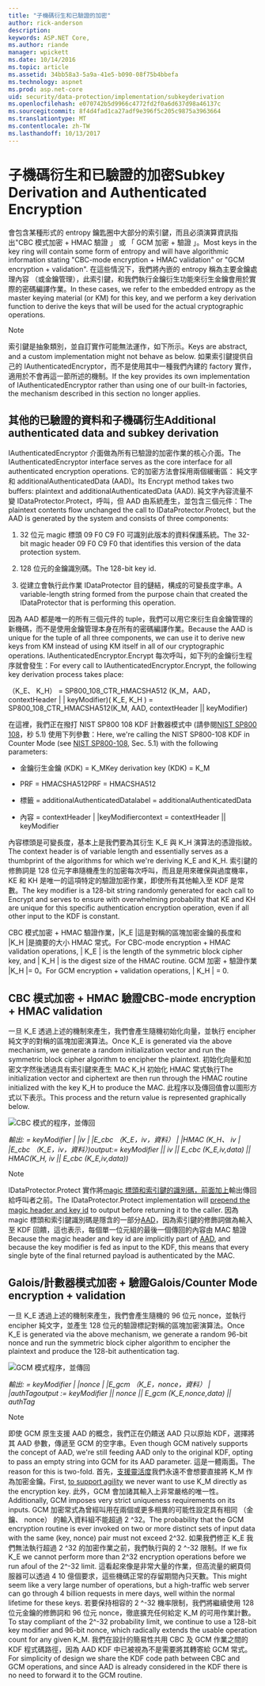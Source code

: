 ```yaml
---
title: "子機碼衍生和已驗證的加密"
author: rick-anderson
description: 
keywords: ASP.NET Core,
ms.author: riande
manager: wpickett
ms.date: 10/14/2016
ms.topic: article
ms.assetid: 34bb58a3-5a9a-41e5-b090-08f75b4bbefa
ms.technology: aspnet
ms.prod: asp.net-core
uid: security/data-protection/implementation/subkeyderivation
ms.openlocfilehash: e070742b5d9966c4772fd2f0a6d637d98a46137c
ms.sourcegitcommit: 8f4d4fad1ca27adf9e396f5c205c9875a3963664
ms.translationtype: MT
ms.contentlocale: zh-TW
ms.lasthandoff: 10/13/2017
---
```

# <a name="subkey-derivation-and-authenticated-encryption"></a><span data-ttu-id="86d27-103">子機碼衍生和已驗證的加密</span><span class="sxs-lookup"><span data-stu-id="86d27-103">Subkey Derivation and Authenticated Encryption</span></span>

<a name="data-protection-implementation-subkey-derivation"></a>

<span data-ttu-id="86d27-104">會包含某種形式的 entropy 鑰匙圈中大部分的索引鍵，而且必須演算資訊指出"CBC 模式加密 + HMAC 驗證 」 或 「 GCM 加密 + 驗證 」。</span><span class="sxs-lookup"><span data-stu-id="86d27-104">Most keys in the key ring will contain some form of entropy and will have algorithmic information stating "CBC-mode encryption + HMAC validation" or "GCM encryption + validation".</span></span> <span data-ttu-id="86d27-105">在這些情況下，我們將內嵌的 entropy 稱為主要金鑰處理內容 （或金鑰管理），此索引鍵，和我們執行金鑰衍生功能來衍生金鑰會用於實際的密碼編譯作業。</span><span class="sxs-lookup"><span data-stu-id="86d27-105">In these cases, we refer to the embedded entropy as the master keying material (or KM) for this key, and we perform a key derivation function to derive the keys that will be used for the actual cryptographic operations.</span></span>

> [!NOTE]
> <span data-ttu-id="86d27-106">索引鍵是抽象類別，並自訂實作可能無法運作，如下所示。</span><span class="sxs-lookup"><span data-stu-id="86d27-106">Keys are abstract, and a custom implementation might not behave as below.</span></span> <span data-ttu-id="86d27-107">如果索引鍵提供自己的 IAuthenticatedEncryptor，而不是使用其中一種我們內建的 factory 實作，適用於不會再這一節所述的機制。</span><span class="sxs-lookup"><span data-stu-id="86d27-107">If the key provides its own implementation of IAuthenticatedEncryptor rather than using one of our built-in factories, the mechanism described in this section no longer applies.</span></span>

<a name="data-protection-implementation-subkey-derivation-aad"></a>

## <a name="additional-authenticated-data-and-subkey-derivation"></a><span data-ttu-id="86d27-108">其他的已驗證的資料和子機碼衍生</span><span class="sxs-lookup"><span data-stu-id="86d27-108">Additional authenticated data and subkey derivation</span></span>

<span data-ttu-id="86d27-109">IAuthenticatedEncryptor 介面做為所有已驗證的加密作業的核心介面。</span><span class="sxs-lookup"><span data-stu-id="86d27-109">The IAuthenticatedEncryptor interface serves as the core interface for all authenticated encryption operations.</span></span> <span data-ttu-id="86d27-110">它的加密方法會採用兩個緩衝區： 純文字和 additionalAuthenticatedData (AAD)。</span><span class="sxs-lookup"><span data-stu-id="86d27-110">Its Encrypt method takes two buffers: plaintext and additionalAuthenticatedData (AAD).</span></span> <span data-ttu-id="86d27-111">純文字內容流量不變 IDataProtector.Protect，呼叫，但 AAD 由系統產生，並包含三個元件：</span><span class="sxs-lookup"><span data-stu-id="86d27-111">The plaintext contents flow unchanged the call to IDataProtector.Protect, but the AAD is generated by the system and consists of three components:</span></span>

1. <span data-ttu-id="86d27-112">32 位元 magic 標頭 09 F0 C9 F0 可識別此版本的資料保護系統。</span><span class="sxs-lookup"><span data-stu-id="86d27-112">The 32-bit magic header 09 F0 C9 F0 that identifies this version of the data protection system.</span></span>

2. <span data-ttu-id="86d27-113">128 位元的金鑰識別碼。</span><span class="sxs-lookup"><span data-stu-id="86d27-113">The 128-bit key id.</span></span>

3. <span data-ttu-id="86d27-114">從建立會執行此作業 IDataProtector 目的鏈結，構成的可變長度字串。</span><span class="sxs-lookup"><span data-stu-id="86d27-114">A variable-length string formed from the purpose chain that created the IDataProtector that is performing this operation.</span></span>

<span data-ttu-id="86d27-115">因為 AAD 都是唯一的所有三個元件的 tuple，我們可以用它來衍生自金鑰管理的新機碼，而不是使用金鑰管理本身在所有的密碼編譯作業。</span><span class="sxs-lookup"><span data-stu-id="86d27-115">Because the AAD is unique for the tuple of all three components, we can use it to derive new keys from KM instead of using KM itself in all of our cryptographic operations.</span></span> <span data-ttu-id="86d27-116">IAuthenticatedEncryptor.Encrypt 每次呼叫，如下列的金鑰衍生程序就會發生：</span><span class="sxs-lookup"><span data-stu-id="86d27-116">For every call to IAuthenticatedEncryptor.Encrypt, the following key derivation process takes place:</span></span>

<span data-ttu-id="86d27-117">（K_E、 K_H） = SP800_108_CTR_HMACSHA512 (K_M，AAD，contextHeader | | keyModifier)</span><span class="sxs-lookup"><span data-stu-id="86d27-117">( K_E, K_H ) = SP800_108_CTR_HMACSHA512(K_M, AAD, contextHeader || keyModifier)</span></span>

<span data-ttu-id="86d27-118">在這裡，我們正在撥打 NIST SP800 108 KDF 計數器模式中 (請參閱[NIST SP800 108](http://nvlpubs.nist.gov/nistpubs/Legacy/SP/nistspecialpublication800-108.pdf)，秒 5.1) 使用下列參數：</span><span class="sxs-lookup"><span data-stu-id="86d27-118">Here, we're calling the NIST SP800-108 KDF in Counter Mode (see [NIST SP800-108](http://nvlpubs.nist.gov/nistpubs/Legacy/SP/nistspecialpublication800-108.pdf), Sec. 5.1) with the following parameters:</span></span>

* <span data-ttu-id="86d27-119">金鑰衍生金鑰 (KDK) = K_M</span><span class="sxs-lookup"><span data-stu-id="86d27-119">Key derivation key (KDK) = K_M</span></span>

* <span data-ttu-id="86d27-120">PRF = HMACSHA512</span><span class="sxs-lookup"><span data-stu-id="86d27-120">PRF = HMACSHA512</span></span>

* <span data-ttu-id="86d27-121">標籤 = additionalAuthenticatedData</span><span class="sxs-lookup"><span data-stu-id="86d27-121">label = additionalAuthenticatedData</span></span>

* <span data-ttu-id="86d27-122">內容 = contextHeader | |keyModifier</span><span class="sxs-lookup"><span data-stu-id="86d27-122">context = contextHeader || keyModifier</span></span>

<span data-ttu-id="86d27-123">內容標頭是可變長度，基本上是我們要為其衍生 K_E 與 K_H 演算法的憑證指紋。</span><span class="sxs-lookup"><span data-stu-id="86d27-123">The context header is of variable length and essentially serves as a thumbprint of the algorithms for which we're deriving K_E and K_H.</span></span> <span data-ttu-id="86d27-124">索引鍵的修飾詞是 128 位元字串隨機產生的加密每次呼叫，而且是用來確保與過度機率，KE 和 KH 是唯一的這項特定的驗證加密作業，即使所有其他輸入至 KDF 是常數。</span><span class="sxs-lookup"><span data-stu-id="86d27-124">The key modifier is a 128-bit string randomly generated for each call to Encrypt and serves to ensure with overwhelming probability that KE and KH are unique for this specific authentication encryption operation, even if all other input to the KDF is constant.</span></span>

<span data-ttu-id="86d27-125">CBC 模式加密 + HMAC 驗證作業，|K_E |這是對稱的區塊加密金鑰的長度和 |K_H |是摘要的大小 HMAC 常式。</span><span class="sxs-lookup"><span data-stu-id="86d27-125">For CBC-mode encryption + HMAC validation operations, | K_E | is the length of the symmetric block cipher key, and | K_H | is the digest size of the HMAC routine.</span></span> <span data-ttu-id="86d27-126">GCM 加密 + 驗證作業 |K_H |= 0。</span><span class="sxs-lookup"><span data-stu-id="86d27-126">For GCM encryption + validation operations, | K_H | = 0.</span></span>

## <a name="cbc-mode-encryption--hmac-validation"></a><span data-ttu-id="86d27-127">CBC 模式加密 + HMAC 驗證</span><span class="sxs-lookup"><span data-stu-id="86d27-127">CBC-mode encryption + HMAC validation</span></span>

<span data-ttu-id="86d27-128">一旦 K_E 透過上述的機制來產生，我們會產生隨機初始化向量，並執行 encipher 純文字的對稱的區塊加密演算法。</span><span class="sxs-lookup"><span data-stu-id="86d27-128">Once K_E is generated via the above mechanism, we generate a random initialization vector and run the symmetric block cipher algorithm to encipher the plaintext.</span></span> <span data-ttu-id="86d27-129">初始化向量和加密文字然後透過具有索引鍵來產生 MAC K_H 初始化 HMAC 常式執行</span><span class="sxs-lookup"><span data-stu-id="86d27-129">The initialization vector and ciphertext are then run through the HMAC routine initialized with the key K_H to produce the MAC.</span></span> <span data-ttu-id="86d27-130">此程序以及傳回值會以圖形方式以下表示。</span><span class="sxs-lookup"><span data-stu-id="86d27-130">This process and the return value is represented graphically below.</span></span>

![CBC 模式的程序，並傳回](subkeyderivation/_static/cbcprocess.png)

<span data-ttu-id="86d27-132">*輸出: = keyModifier | |iv | |E_cbc （K_E，iv，資料） | |HMAC (K_H、 iv | |E_cbc （K_E，iv，資料）)*</span><span class="sxs-lookup"><span data-stu-id="86d27-132">*output:= keyModifier || iv || E_cbc (K_E,iv,data) || HMAC(K_H, iv || E_cbc (K_E,iv,data))*</span></span>

> [!NOTE]
> <span data-ttu-id="86d27-133">IDataProtector.Protect 實作將[magic 標頭和索引鍵的識別碼，前面加上](authenticated-encryption-details.md#data-protection-implementation-authenticated-encryption-details)輸出傳回給呼叫者之前。</span><span class="sxs-lookup"><span data-stu-id="86d27-133">The IDataProtector.Protect implementation will [prepend the magic header and key id](authenticated-encryption-details.md#data-protection-implementation-authenticated-encryption-details) to output before returning it to the caller.</span></span> <span data-ttu-id="86d27-134">因為 magic 標頭和索引鍵識別碼是隱含的一部分[AAD](xref:security/data-protection/implementation/subkeyderivation#data-protection-implementation-subkey-derivation-aad)，因為索引鍵的修飾詞做為輸入至 KDF 回饋，這也表示，每個單一位元組的最後一個傳回的內容由 MAC 驗證</span><span class="sxs-lookup"><span data-stu-id="86d27-134">Because the magic header and key id are implicitly part of [AAD](xref:security/data-protection/implementation/subkeyderivation#data-protection-implementation-subkey-derivation-aad), and because the key modifier is fed as input to the KDF, this means that every single byte of the final returned payload is authenticated by the MAC.</span></span>

## <a name="galoiscounter-mode-encryption--validation"></a><span data-ttu-id="86d27-135">Galois/計數器模式加密 + 驗證</span><span class="sxs-lookup"><span data-stu-id="86d27-135">Galois/Counter Mode encryption + validation</span></span>

<span data-ttu-id="86d27-136">一旦 K_E 透過上述的機制來產生，我們會產生隨機的 96 位元 nonce，並執行 encipher 純文字，並產生 128 位元的驗證標記對稱的區塊加密演算法。</span><span class="sxs-lookup"><span data-stu-id="86d27-136">Once K_E is generated via the above mechanism, we generate a random 96-bit nonce and run the symmetric block cipher algorithm to encipher the plaintext and produce the 128-bit authentication tag.</span></span>

![GCM 模式程序，並傳回](subkeyderivation/_static/galoisprocess.png)

<span data-ttu-id="86d27-138">*輸出: = keyModifier | |nonce | |E_gcm （K_E，nonce，資料） | |authTag*</span><span class="sxs-lookup"><span data-stu-id="86d27-138">*output := keyModifier || nonce || E_gcm (K_E,nonce,data) || authTag*</span></span>

> [!NOTE]
> <span data-ttu-id="86d27-139">即使 GCM 原生支援 AAD 的概念，我們正在仍饋送 AAD 只以原始 KDF，選擇將其 AAD 參數，傳遞至 GCM 的空字串。</span><span class="sxs-lookup"><span data-stu-id="86d27-139">Even though GCM natively supports the concept of AAD, we're still feeding AAD only to the original KDF, opting to pass an empty string into GCM for its AAD parameter.</span></span> <span data-ttu-id="86d27-140">這是一體兩面。</span><span class="sxs-lookup"><span data-stu-id="86d27-140">The reason for this is two-fold.</span></span> <span data-ttu-id="86d27-141">首先，[支援靈活度](context-headers.md#data-protection-implementation-context-headers)我們永遠不會想要直接將 K_M 作為加密金鑰。</span><span class="sxs-lookup"><span data-stu-id="86d27-141">First, [to support agility](context-headers.md#data-protection-implementation-context-headers) we never want to use K_M directly as the encryption key.</span></span> <span data-ttu-id="86d27-142">此外，GCM 會加諸其輸入上非常嚴格的唯一性。</span><span class="sxs-lookup"><span data-stu-id="86d27-142">Additionally, GCM imposes very strict uniqueness requirements on its inputs.</span></span> <span data-ttu-id="86d27-143">GCM 加密常式為曾經叫用在兩個或更多相異的可能性設定具有相同 （金鑰、 nonce） 的輸入資料組不能超過 2 ^32。</span><span class="sxs-lookup"><span data-stu-id="86d27-143">The probability that the GCM encryption routine is ever invoked on two or more distinct sets of input data with the same (key, nonce) pair must not exceed 2^32.</span></span> <span data-ttu-id="86d27-144">如果我們修正 K_E 我們無法執行超過 2 ^32 的加密作業之前，我們執行與的 2 ^-32 限制。</span><span class="sxs-lookup"><span data-stu-id="86d27-144">If we fix K_E we cannot perform more than 2^32 encryption operations before we run afoul of the 2^-32 limit.</span></span> <span data-ttu-id="86d27-145">這看起來像是非常大量的作業，但高流量的網頁伺服器可以透過 4 10 億個要求，這些機碼正常的存留期間內只天數。</span><span class="sxs-lookup"><span data-stu-id="86d27-145">This might seem like a very large number of operations, but a high-traffic web server can go through 4 billion requests in mere days, well within the normal lifetime for these keys.</span></span> <span data-ttu-id="86d27-146">若要保持相容的 2 ^-32 機率限制，我們將繼續使用 128 位元金鑰的修飾詞和 96 位元 nonce，徹底擴充任何給定 K_M 的可用作業計數。</span><span class="sxs-lookup"><span data-stu-id="86d27-146">To stay compliant of the 2^-32 probability limit, we continue to use a 128-bit key modifier and 96-bit nonce, which radically extends the usable operation count for any given K_M.</span></span> <span data-ttu-id="86d27-147">我們在設計的簡易性共用 CBC 及 GCM 作業之間的 KDF 程式碼路徑，因為 AAD KDF 中已被視為不是需要將其轉寄給 GCM 常式。</span><span class="sxs-lookup"><span data-stu-id="86d27-147">For simplicity of design we share the KDF code path between CBC and GCM operations, and since AAD is already considered in the KDF there is no need to forward it to the GCM routine.</span></span>
